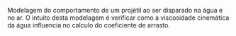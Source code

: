 Modelagem do comportamento de um projétil ao ser disparado na água e no ar. O intuito desta modelagem é verificar como a viscosidade cinemática da água influencia no calculo do coeficiente de arrasto.

